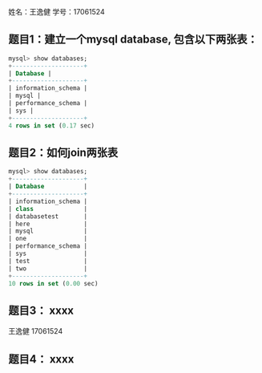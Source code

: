 姓名：王逸健
学号：17061524

## 题目1：建立一个mysql database, 包含以下两张表：

```sql
mysql> show databases; 
+--------------------+ 
| Database | 
+--------------------+ 
| information_schema | 
| mysql | 
| performance_schema | 
| sys | 
+--------------------+ 
4 rows in set (0.17 sec)
```

## 题目2：如何join两张表

```sql
mysql> show databases;
+--------------------+
| Database           |
+--------------------+
| information_schema |
| class              |
| databasetest       |
| here               |
| mysql              |
| one                |
| performance_schema |
| sys                |
| test               |
| two                |
+--------------------+
10 rows in set (0.00 sec)
```

## 题目3： xxxx
王逸健
17061524

## 题目4： xxxx
